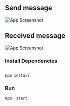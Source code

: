 ## Send message

![App Screenshot](https://res.cloudinary.com/dko27pkev/image/upload/v1693125857/chatapp/receive_dskoc7.png)

## Received message
![App Screenshot](https://res.cloudinary.com/dko27pkev/image/upload/v1693125857/chatapp/send_xs090e.png)

### Install Dependencies 

```

npm install

```

### Run

```
npm  start




